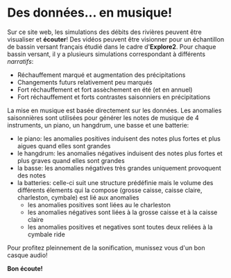 # Des données... en musique!

Sur ce site web, les simulations des débits des rivières peuvent être visualiser et **écouter**!
Des vidéos peuvent être visionner pour un échantillon de bassin versant français étudié dans le cadre d'**Explore2**.
Pour chaque bassin versant, il y a plusieurs simulations correspondant à différents _narratifs_:

- Réchauffement marqué et augmentation des précipitations
- Changements futurs relativement peu marqués
- Fort réchauffement et fort assèchement en été (et en annuel)
- Fort réchauffement et forts contrastes saisonniers en précipitations

La mise en musique est basée directement sur les données.
Les anomalies saisonnières sont utilisées pour générer les notes de musique de 4 instruments, un piano, un hangdrum, une basse et une batterie:

- le piano: les anomalies positives induisent des notes plus fortes et plus aigues quand elles sont grandes
- le hangdrum: les anomalies négatives induisent des notes plus fortes et plus graves quand elles sont grandes
- la basse: les anomalies négatives très grandes uniquement provoquent des notes
- la batteries: celle-ci suit une structure prédéfinie mais le volume des différents élements qui la compose (grosse caisse, caisse claire, charleston, cymbale) est lié aux anomalies
  - les anomalies positives sont liées au le charleston
  - les anomalies négatives sont liées à la grosse caisse et à la caisse claire
  - les anomalies positives et negatives sont toutes deux reliées à la cymbale ride

Pour profitez pleinnement de la sonification, munissez vous d'un bon casque audio!

**Bon écoute!**

